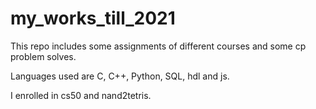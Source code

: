 # my_works_till_2021
This repo includes some assignments of different courses and some cp problem solves.

Languages used are C, C++, Python, SQL, hdl and js.

I enrolled in cs50 and nand2tetris.


